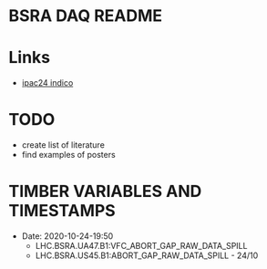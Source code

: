 # BSRA DAQ README

# Links
* [ipac24 indico](https://indico.jacow.org/)

# TODO
* create list of literature
* find examples of posters

# TIMBER VARIABLES AND TIMESTAMPS
* Date: 2020-10-24-19:50
    * LHC.BSRA.UA47.B1:VFC_ABORT_GAP_RAW_DATA_SPILL 
    * LHC.BSRA.US45.B1:ABORT_GAP_RAW_DATA_SPILL - 24/10
